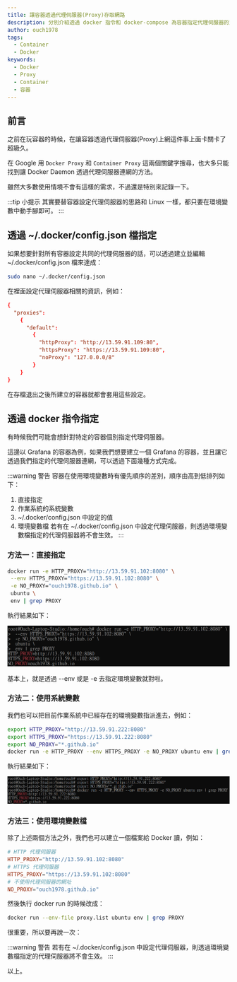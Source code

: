 ```yaml
---
title: 讓容器透過代理伺服器(Proxy)存取網路
description: 分別介紹透過 docker 指令和 docker-compose 為容器指定代理伺服器的方法。
author: ouch1978
tags: 
  - Container
  - Docker
keywords:
  - Docker
  - Proxy
  - Container
  - 容器
---
```


## 前言

之前在玩容器的時候，在讓容器透過代理伺服器(Proxy)上網這件事上面卡關卡了超級久。

在 Google 用 `Docker Proxy` 和 `Container Proxy` 這兩個關鍵字搜尋，也大多只能找到讓 Docker Daemon 透過代理伺服器連網的方法。

雖然大多數使用情境不會有這樣的需求，不過還是特別來記錄一下。

:::tip 小提示
其實要替容器設定代理伺服器的思路和 Linux 一樣，都只要在環境變數中動手腳即可。
:::

## 透過 ~/.docker/config.json 檔指定

如果想要針對所有容器設定共同的代理伺服器的話，可以透過建立並編輯 ~/.docker/config.json 檔來達成：

```sh  
sudo nano ~/.docker/config.json
```

在裡面設定代理伺服器相關的資訊，例如：

```toml title="~/.docker/config.json"
{ 
  "proxies":
    { 
      "default": 
        { 
          "httpProxy": "http://13.59.91.109:80", 
          "httpsProxy": "https://13.59.91.109:80", 
          "noProxy": "127.0.0.0/8" 
        } 
    } 
}
```

在存檔退出之後所建立的容器就都會套用這些設定。

## 透過 docker 指令指定

有時候我們可能會想針對特定的容器個別指定代理伺服器。

這邊以 Grafana 的容器為例，如果我們想要建立一個 Grafana 的容器，並且讓它透過我們指定的代理伺服器連網，可以透過下面幾種方式完成。

:::warning 警告
容器在使用環境變數時有優先順序的差別，順序由高到低排列如下：
1. 直接指定
2. 作業系統的系統變數
3. ~/.docker/config.json 中設定的值
4. 環境變數檔
若有在 ~/.docker/config.json 中設定代理伺服器，則透過環境變數檔指定的代理伺服器將不會生效。
:::

### 方法一：直接指定

```sh
docker run -e HTTP_PROXY="http://13.59.91.102:8080" \
 --env HTTPS_PROXY="https://13.59.91.102:8080" \
 -e NO_PROXY="ouch1978.github.io" \
 ubuntu \
 env | grep PROXY
```

執行結果如下：

![直接指定環境變數](set-environment-variable-directly.png "直接指定環境變數")

基本上，就是透過 --env 或是 -e 去指定環境變數就對啦。

### 方法二：使用系統變數

我們也可以把目前作業系統中已經存在的環境變數指派進去，例如：

```sh
export HTTP_PROXY="http://13.59.91.222:8080"
export HTTPS_PROXY="https://13.59.91.222:8080"
export NO_PROXY="*.github.io"
docker run -e HTTP_PROXY --env HTTPS_PROXY -e NO_PROXY ubuntu env | grep PROXY
```

執行結果如下：

![使用作業系統的環境變數](pass-os-environment-variable.png "使用作業系統的環境變數")

### 方法三：使用環境變數檔

除了上述兩個方法之外，我們也可以建立一個檔案給 Docker 讀，例如：

```toml title="proxy.list"
# HTTP 代理伺服器
HTTP_PROXY="http://13.59.91.102:8080"
# HTTPS 代理伺服器
HTTPS_PROXY="https://13.59.91.102:8080"
# 不使用代理伺服器的網址
NO_PROXY="ouch1978.github.io"
```

然後執行 docker run 的時候改成：

```sh
docker run --env-file proxy.list ubuntu env | grep PROXY
```

很重要，所以要再說一次：

:::warning 警告
若有在 ~/.docker/config.json 中設定代理伺服器，則透過環境變數檔指定的代理伺服器將不會生效。
:::

以上。
